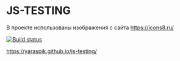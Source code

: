 # JS-TESTING

В проекте использованы изображения с сайта https://icons8.ru/

[![Build status](https://ci.appveyor.com/api/projects/status/jn6u9y8jomsbx0de?svg=true)](https://ci.appveyor.com/project/Yaraspik/js-testing)

https://yaraspik.github.io/js-testing/